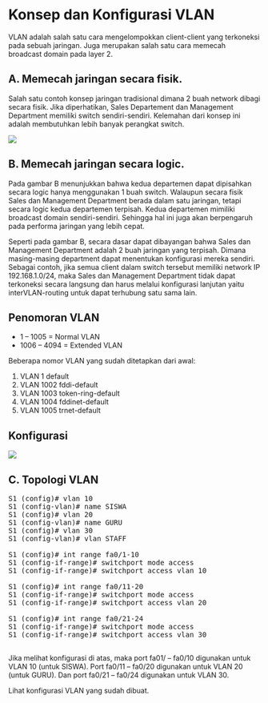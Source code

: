 # Konsep dan Konfigurasi VLAN
VLAN adalah salah satu cara mengelompokkan client-client yang terkoneksi pada sebuah jaringan. Juga merupakan salah satu cara memecah broadcast domain pada layer 2.

## A. Memecah jaringan secara fisik.
Salah satu contoh konsep jaringan tradisional dimana 2 buah network dibagi secara fisik. Jika diperhatikan, Sales Departement dan Management Department memiliki switch sendiri-sendiri. Kelemahan dari konsep ini adalah membutuhkan lebih banyak perangkat switch.

<img src="https://drive.google.com/uc?export=view&id=1oe5f2DkKZ1io3Kxww62dF9PcxS75X-Co">

## B. Memecah jaringan secara logic.
Pada gambar B menunjukkan bahwa kedua departemen dapat dipisahkan secara logic hanya menggunakan 1 buah switch. Walaupun secara fisik Sales dan Management Department berada dalam satu jaringan, tetapi secara logic kedua departemen terpisah. Kedua departemen mimiliki broadcast domain sendiri-sendiri. Sehingga hal ini juga akan berpengaruh pada performa jaringan yang lebih cepat.<br>

Seperti pada gambar B, secara dasar dapat dibayangan bahwa Sales dan Management Department adalah 2 buah jaringan yang terpisah. Dimana masing-masing department dapat menentukan konfigurasi mereka sendiri. Sebagai contoh, jika semua client dalam switch tersebut memiliki network IP 192.168.1.0/24, maka Sales dan Management Department tidak dapat terkoneksi secara langsung dan harus melalui konfigurasi lanjutan yaitu interVLAN-routing untuk dapat terhubung satu sama lain.

## Penomoran VLAN
- 1 – 1005 = Normal VLAN
- 1006 – 4094 = Extended VLAN

Beberapa nomor VLAN yang sudah ditetapkan dari awal:<br>
1. VLAN 1 default<br>
2. VLAN 1002 fddi-default<br>
3. VLAN 1003 token-ring-default<br>
4. VLAN 1004 fddinet-default<br>
5. VLAN 1005 trnet-default<br>

## Konfigurasi
<img src="https://drive.google.com/uc?export=view&id=1VyoiQpLtViCcSTf62fC5ZBVbc7_MPhky">

## C. Topologi VLAN
<pre>
S1 (config)# vlan 10
S1 (config-vlan)# name SISWA
S1 (config)# vlan 20
S1 (config-vlan)# name GURU
S1 (config)# vlan 30
S1 (config-vlan)# vlan STAFF

S1 (config)# int range fa0/1-10
S1 (config-if-range)# switchport mode access
S1 (config-if-range)# switchport access vlan 10

S1 (config)# int range fa0/11-20
S1 (config-if-range)# switchport mode access
S1 (config-if-range)# switchport access vlan 20

S1 (config)# int range fa0/21-24
S1 (config-if-range)# switchport mode access
S1 (config-if-range)# switchport access vlan 30

</pre>

Jika melihat konfigurasi di atas, maka port fa01/ – fa0/10 digunakan untuk VLAN 10 (untuk SISWA). Port fa0/11 – fa0/20 digunakan untuk VLAN 20 (untuk GURU). Dan port fa0/21 – fa0/24 digunakan untuk VLAN 30.<br>

Lihat konfigurasi VLAN yang sudah dibuat.
<pre>

</pre>




